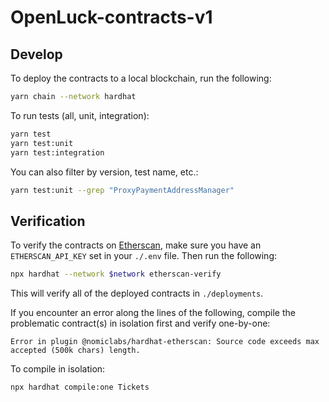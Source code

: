 # OpenLuck-contracts-v1

## Develop

To deploy the contracts to a local blockchain, run the following:

```bash
yarn chain --network hardhat
```

To run tests (all, unit, integration):

```bash
yarn test
yarn test:unit
yarn test:integration
```

You can also filter by version, test name, etc.:

```bash
yarn test:unit --grep "ProxyPaymentAddressManager"
```

## Verification

To verify the contracts on [Etherscan](https://etherscan.io), make sure you have an `ETHERSCAN_API_KEY` set in your `./.env` file. Then run the following:

```bash
npx hardhat --network $network etherscan-verify
```

This will verify all of the deployed contracts in `./deployments`.

If you encounter an error along the lines of the following, compile the problematic contract(s) in isolation first and verify one-by-one:

```
Error in plugin @nomiclabs/hardhat-etherscan: Source code exceeds max accepted (500k chars) length.
```

To compile in isolation:

```
npx hardhat compile:one Tickets
```

